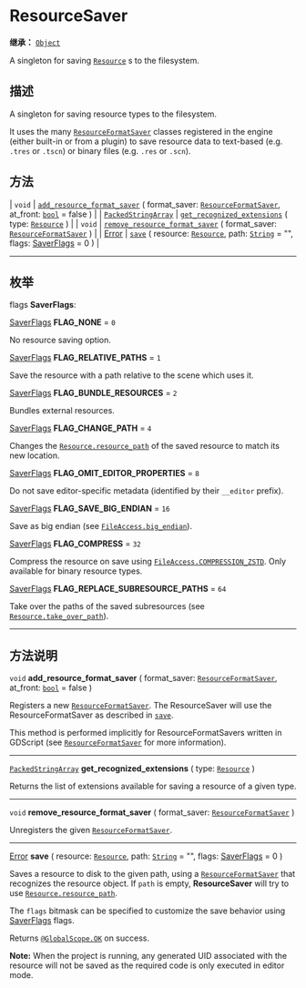 <!-- ⚠ 请勿编辑本文件 ⚠ -->
<!-- 本文档使用脚本从 WeDot 引擎源码仓库生成。 -->
<!-- 生成脚本：https://github.com/WeDot-Engine/WeDot/tree/4.3/doc/tools/make_md.py； -->
<!-- 原文件：https://github.com/WeDot-Engine/WeDot/tree/4.3/doc/classes/ResourceSaver.xml。 -->

<div id="_class_resourcesaver"></div>

# ResourceSaver

**继承：** [`Object`](class_object.md)

A singleton for saving [`Resource`](class_resource.md) s to the filesystem.

## 描述

A singleton for saving resource types to the filesystem.

It uses the many [`ResourceFormatSaver`](class_resourceformatsaver.md) classes registered in the engine (either built-in or from a plugin) to save resource data to text-based (e.g. `.tres` or `.tscn`) or binary files (e.g. `.res` or `.scn`).

## 方法

| `void`                                            | [`add_resource_format_saver`](#class_resourcesaver_method_add_resource_format_saver) ( format_saver: [`ResourceFormatSaver`](class_resourceformatsaver.md), at_front: [`bool`](class_bool.md) = false ) |
| [`PackedStringArray`](class_packedstringarray.md) | [`get_recognized_extensions`](#class_resourcesaver_method_get_recognized_extensions) ( type: [`Resource`](class_resource.md) )                                                                          |
| `void`                                            | [`remove_resource_format_saver`](#class_resourcesaver_method_remove_resource_format_saver) ( format_saver: [`ResourceFormatSaver`](class_resourceformatsaver.md) )                                      |
| [Error](#enum_@globalscope_error)                 | [`save`](#class_resourcesaver_method_save) ( resource: [`Resource`](class_resource.md), path: [`String`](class_string.md) = "", flags: [SaverFlags](#enum_resourcesaver_saverflags) = 0 )               |

<!-- rst-class:: classref-section-separator -->

---

## 枚举

<div id="_class_enum_resourcesaver_saverflags"></div>

flags **SaverFlags**: <div id="enum_resourcesaver_saverflags"></div>

<div id="_class_resourcesaver_constant_flag_none"></div>

[SaverFlags](#enum_resourcesaver_saverflags) **FLAG_NONE** = ``0``

No resource saving option.

<div id="_class_resourcesaver_constant_flag_relative_paths"></div>

[SaverFlags](#enum_resourcesaver_saverflags) **FLAG_RELATIVE_PATHS** = ``1``

Save the resource with a path relative to the scene which uses it.

<div id="_class_resourcesaver_constant_flag_bundle_resources"></div>

[SaverFlags](#enum_resourcesaver_saverflags) **FLAG_BUNDLE_RESOURCES** = ``2``

Bundles external resources.

<div id="_class_resourcesaver_constant_flag_change_path"></div>

[SaverFlags](#enum_resourcesaver_saverflags) **FLAG_CHANGE_PATH** = ``4``

Changes the [`Resource.resource_path`](#class_resource_property_resource_path) of the saved resource to match its new location.

<div id="_class_resourcesaver_constant_flag_omit_editor_properties"></div>

[SaverFlags](#enum_resourcesaver_saverflags) **FLAG_OMIT_EDITOR_PROPERTIES** = ``8``

Do not save editor-specific metadata (identified by their `__editor` prefix).

<div id="_class_resourcesaver_constant_flag_save_big_endian"></div>

[SaverFlags](#enum_resourcesaver_saverflags) **FLAG_SAVE_BIG_ENDIAN** = ``16``

Save as big endian (see [`FileAccess.big_endian`](#class_fileaccess_property_big_endian)).

<div id="_class_resourcesaver_constant_flag_compress"></div>

[SaverFlags](#enum_resourcesaver_saverflags) **FLAG_COMPRESS** = ``32``

Compress the resource on save using [`FileAccess.COMPRESSION_ZSTD`](#class_fileaccess_constant_compression_zstd). Only available for binary resource types.

<div id="_class_resourcesaver_constant_flag_replace_subresource_paths"></div>

[SaverFlags](#enum_resourcesaver_saverflags) **FLAG_REPLACE_SUBRESOURCE_PATHS** = ``64``

Take over the paths of the saved subresources (see [`Resource.take_over_path`](#class_resource_method_take_over_path)).

<!-- rst-class:: classref-section-separator -->

---

## 方法说明

<div id="_class_resourcesaver_method_add_resource_format_saver"></div>

`void` **add_resource_format_saver** ( format_saver: [`ResourceFormatSaver`](class_resourceformatsaver.md), at_front: [`bool`](class_bool.md) = false )<div id="class_resourcesaver_method_add_resource_format_saver"></div>

Registers a new [`ResourceFormatSaver`](class_resourceformatsaver.md). The ResourceSaver will use the ResourceFormatSaver as described in [`save`](#class_resourcesaver_method_save).

This method is performed implicitly for ResourceFormatSavers written in GDScript (see [`ResourceFormatSaver`](class_resourceformatsaver.md) for more information).

<!-- rst-class:: classref-item-separator -->

---

<div id="_class_resourcesaver_method_get_recognized_extensions"></div>

[`PackedStringArray`](class_packedstringarray.md) **get_recognized_extensions** ( type: [`Resource`](class_resource.md) )<div id="class_resourcesaver_method_get_recognized_extensions"></div>

Returns the list of extensions available for saving a resource of a given type.

<!-- rst-class:: classref-item-separator -->

---

<div id="_class_resourcesaver_method_remove_resource_format_saver"></div>

`void` **remove_resource_format_saver** ( format_saver: [`ResourceFormatSaver`](class_resourceformatsaver.md) )<div id="class_resourcesaver_method_remove_resource_format_saver"></div>

Unregisters the given [`ResourceFormatSaver`](class_resourceformatsaver.md).

<!-- rst-class:: classref-item-separator -->

---

<div id="_class_resourcesaver_method_save"></div>

[Error](#enum_@globalscope_error) **save** ( resource: [`Resource`](class_resource.md), path: [`String`](class_string.md) = "", flags: [SaverFlags](#enum_resourcesaver_saverflags) = 0 )<div id="class_resourcesaver_method_save"></div>

Saves a resource to disk to the given path, using a [`ResourceFormatSaver`](class_resourceformatsaver.md) that recognizes the resource object. If `path` is empty, **ResourceSaver** will try to use [`Resource.resource_path`](#class_resource_property_resource_path).

The `flags` bitmask can be specified to customize the save behavior using [SaverFlags](#enum_resourcesaver_saverflags) flags.

Returns [`@GlobalScope.OK`](#class_@globalscope_constant_ok) on success.

 **Note:** When the project is running, any generated UID associated with the resource will not be saved as the required code is only executed in editor mode.

[^virtual]: 本方法通常需要用户覆盖才能生效。
[^const]: 本方法无副作用，不会修改该实例的任何成员变量。
[^vararg]: 本方法除了能接受在此处描述的参数外，还能够继续接受任意数量的参数。
[^constructor]: 本方法用于构造某个类型。
[^static]: 调用本方法无需实例，可直接使用类名进行调用。
[^operator]: 本方法描述的是使用本类型作为左操作数的有效运算符。
[^bitfield]: 这个值是由下列位标志构成位掩码的整数。
[^void]: 无返回值。
